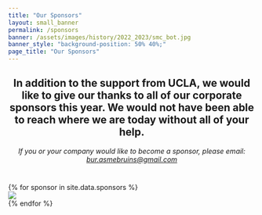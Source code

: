 ```yaml
---
title: "Our Sponsors"
layout: small_banner
permalink: /sponsors
banner: /assets/images/history/2022_2023/smc_bot.jpg
banner_style: "background-position: 50% 40%;"
page_title: "Our Sponsors"
---
```


<div class="bur-wide-container" style="margin-bottom: 40px">
    <h2 style="text-align:center;">
        In addition to the support from UCLA, we would like to give our thanks to all of our corporate sponsors this year. We would not have been able to reach where we are today without all of your help.
    </h2>
    <div style="font-style:italic;text-align:center;">
        If you or your company would like to become a sponsor, please email: <a href="mailto:bur.asmebruins@gmail.com">bur.asmebruins@gmail.com</a>
    </div>
</div>

<div class="bur-wide-container">
    <div class="row gy-5">
        {% for sponsor in site.data.sponsors %}
            <div class="col-sm-6">
                <img class="bur-sponsor-photo" src="{{site.base_url}}/{{sponsor.photo}}">
            </div>
        {% endfor %}
    </div>
</div>